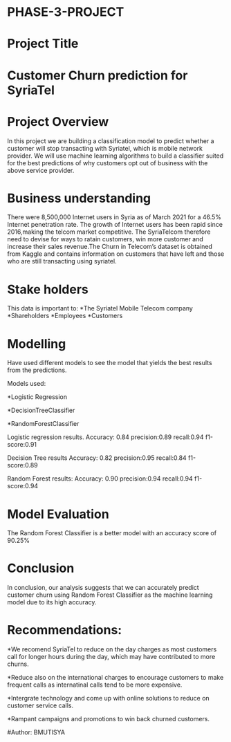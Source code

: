 # PHASE-3-PROJECT

# Project Title
# Customer Churn prediction for SyriaTel

# Project Overview

In this project we are building a classification model to predict whether a customer will stop transacting with Syriatel, which is mobile network provider. We will use machine learning algorithms to build a classifier suited for the best predictions of why customers opt out of business with  the above service provider. 

# Business understanding
There were 8,500,000 Internet users in Syria as of March 2021 for a 46.5% Internet penetration rate. The growth of Internet users has been rapid since 2016,making the telcom market competitive. The SyriaTelcom therefore need to devise for ways to ratain customers, win more customer and increase their sales revenue.The Churn in Telecom’s dataset is obtained from Kaggle and contains information on customers that have left and those who are still transacting using syriatel.

# Stake holders

This data is important to: 
*The Syriatel Mobile Telecom company
*Shareholders
*Employees
*Customers

# Modelling
Have used different models to see the model that yields the best results from the predictions.

Models used:

*Logistic Regression

*DecisionTreeClassifier

*RandomForestClassifier


Logistic regression results.
Accuracy: 0.84
precision:0.89
recall:0.94
f1-score:0.91

Decision Tree results
Accuracy: 0.82
precision:0.95
recall:0.84
f1-score:0.89

Random Forest results:
Accuracy: 0.90
precision:0.94
recall:0.94
f1-score:0.94

# Model Evaluation
The Random Forest Classifier is a better model with an accuracy score of 90.25%

# Conclusion
In conclusion, our analysis suggests that we can accurately predict customer churn using
Random Forest Classifier as the  machine learning model due to its high accuracy.
 
 # Recommendations:

*We recomend SyriaTel to reduce on the day charges as most customers call for longer hours during the day, which may have contributed to more churns.

*Reduce also on the international charges to encourage customers to make frequent calls as internatinal calls tend to be more expensive.

*Intergrate technology and come up with online solutions to reduce on customer service calls.

*Rampant campaigns and promotions to win back churned customers.

#Author: BMUTISYA


